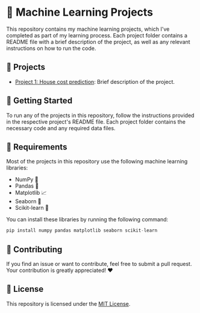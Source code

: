 
# 🤖 Machine Learning Projects

This repository contains my machine learning projects, which I've completed as part of my learning process. Each project folder contains a README file with a brief description of the project, as well as any relevant instructions on how to run the code.

## 📂 Projects

- [Project 1: House cost prediction](./house-cost-prediction/): Brief description of the project.

## 🚀 Getting Started

To run any of the projects in this repository, follow the instructions provided in the respective project's README file. Each project folder contains the necessary code and any required data files.

## 🔧 Requirements

Most of the projects in this repository use the following machine learning libraries:

- NumPy 🧮
- Pandas 🐼
- Matplotlib 📈
- Seaborn 🌊
- Scikit-learn 🧬

You can install these libraries by running the following command:

```python
pip install numpy pandas matplotlib seaborn scikit-learn
```

## 🤝 Contributing

If you find an issue or want to contribute, feel free to submit a pull request. Your contribution is greatly appreciated! ❤️

## 📝 License

This repository is licensed under the [MIT License](./LICENSE).
